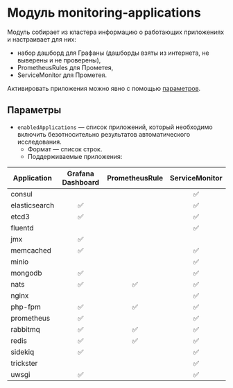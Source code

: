Модуль monitoring-applications
==============================

Модуль собирает из кластера информацию о работающих приложениях и настраивает для них:
* набор дашборд для Графаны (дашборды взяты из интернета, не выверены и не проверены),
* PrometheusRules для Прометея,
* ServiceMonitor для Прометея.

Активировать приложения можно явно с помощью [параметров](#параметры).

Параметры
---------
* `enabledApplications` — список приложений, который необходимо включить безотносительно результатов автоматического исследования.
  * Формат — список строк.
  * Поддерживаемые приложения:

| **Application** | **Grafana Dashboard** | **PrometheusRule** | **ServiceMonitor** |
| ------ |:------:|:------:|:------:|
| consul        |                    |                    | :white_check_mark: |
| elasticsearch | :white_check_mark: |                    | :white_check_mark: |
| etcd3         | :white_check_mark: |                    | :white_check_mark: |
| fluentd       |                    |                    | :white_check_mark: |
| jmx           | :white_check_mark: |                    |                    |
| memcached     | :white_check_mark: |                    | :white_check_mark: |
| minio         |                    |                    | :white_check_mark: |
| mongodb       | :white_check_mark: |                    | :white_check_mark: |
| nats          | :white_check_mark: | :white_check_mark: | :white_check_mark: |
| nginx         |                    |                    | :white_check_mark: |
| php-fpm       | :white_check_mark: | :white_check_mark: | :white_check_mark: |
| prometheus    | :white_check_mark: |                    | :white_check_mark: |
| rabbitmq      | :white_check_mark: | :white_check_mark: | :white_check_mark: |
| redis         | :white_check_mark: | :white_check_mark: | :white_check_mark: |
| sidekiq       | :white_check_mark: |                    | :white_check_mark: |
| trickster     |                    |                    | :white_check_mark: |
| uwsgi         | :white_check_mark: |                    | :white_check_mark: |
